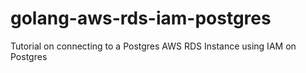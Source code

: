 # golang-aws-rds-iam-postgres
Tutorial on connecting to a Postgres AWS RDS Instance using IAM on Postgres
